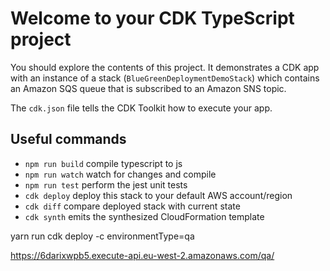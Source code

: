 # Welcome to your CDK TypeScript project

You should explore the contents of this project. It demonstrates a CDK app with an instance of a stack (`BlueGreenDeploymentDemoStack`)
which contains an Amazon SQS queue that is subscribed to an Amazon SNS topic.

The `cdk.json` file tells the CDK Toolkit how to execute your app.

## Useful commands

* `npm run build`   compile typescript to js
* `npm run watch`   watch for changes and compile
* `npm run test`    perform the jest unit tests
* `cdk deploy`      deploy this stack to your default AWS account/region
* `cdk diff`        compare deployed stack with current state
* `cdk synth`       emits the synthesized CloudFormation template

yarn run cdk deploy -c environmentType=qa

https://6darixwpb5.execute-api.eu-west-2.amazonaws.com/qa/ 